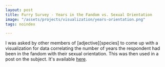 ```yaml
---
layout: post
title: Furry Survey - Years in the Fandom vs. Sexual Orientation
image: "/assets/projects/visualization/years-orientation.png"
tags: noindex

---
```


I was asked by other members of \[adjective\]\[species\] to come up with a visualization for data correlating the number of years the respondent had been in the fandom with their sexual orientation. This was then used in a post on the subject.  It's available [here](http://vis.adjectivespecies.com/yearsorientation).
